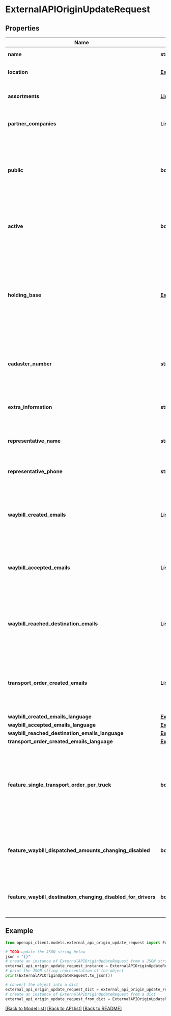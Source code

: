 # ExternalAPIOriginUpdateRequest


## Properties

Name | Type | Description | Notes
------------ | ------------- | ------------- | -------------
**name** | **str** | Name of the origin | [optional] 
**location** | [**ExternalAPIOriginLocationRequest**](ExternalAPIOriginLocationRequest.md) | Physical location of the origin | [optional] 
**assortments** | [**List[ExternalAPIOriginAssortmentRequest]**](ExternalAPIOriginAssortmentRequest.md) | List of assortments available at the origin | [optional] 
**partner_companies** | **List[str]** | List of registry codes of partner companies | [optional] 
**public** | **bool** | Indicates whether the origin is visible to all companies or only to the owner company and authorized partners | [optional] 
**active** | **bool** | Indicates whether the origin is currently active and available for use | [optional] 
**holding_base** | [**ExternalAPIHoldingBaseRequest**](ExternalAPIHoldingBaseRequest.md) | Holding base data is provided as is, in internal WB format. It may change at any time without warning and may have a different schema for old and new origins | [optional] 
**cadaster_number** | **str** | Cadaster number of the origin in free form. Required if holding base is sent | [optional] 
**extra_information** | **str** | Additional information about the origin that doesn&#39;t fit in other fields | [optional] 
**representative_name** | **str** | Name of the person representing this origin | [optional] 
**representative_phone** | **str** | Contact phone number for the origin representative | [optional] 
**waybill_created_emails** | **List[str]** | E-mail addresses where notifications will be sent when a waybill is created | [optional] 
**waybill_accepted_emails** | **List[str]** | E-mail addresses where notifications will be sent when a waybill is accepted | [optional] 
**waybill_reached_destination_emails** | **List[str]** | E-mail addresses where notifications will be sent when a waybill reaches its destination | [optional] 
**transport_order_created_emails** | **List[str]** | E-mail addresses where notifications will be sent when a transport order is created | [optional] 
**waybill_created_emails_language** | [**ExternalAPIOriginUpdateWaybillCreatedEmailsLanguage**](ExternalAPIOriginUpdateWaybillCreatedEmailsLanguage.md) |  | [optional] 
**waybill_accepted_emails_language** | [**ExternalAPIOriginUpdateWaybillCreatedEmailsLanguage**](ExternalAPIOriginUpdateWaybillCreatedEmailsLanguage.md) |  | [optional] 
**waybill_reached_destination_emails_language** | [**ExternalAPIOriginUpdateWaybillCreatedEmailsLanguage**](ExternalAPIOriginUpdateWaybillCreatedEmailsLanguage.md) |  | [optional] 
**transport_order_created_emails_language** | [**ExternalAPIOriginUpdateWaybillCreatedEmailsLanguage**](ExternalAPIOriginUpdateWaybillCreatedEmailsLanguage.md) |  | [optional] 
**feature_single_transport_order_per_truck** | **bool** | Managers are not allowed to create transport orders for a vehicle if there is an active transport order for the vehicle from this origin | [optional] 
**feature_waybill_dispatched_amounts_changing_disabled** | **bool** | Drivers and receivers are not allowed to change dispatched amounts for waybills from this origin | [optional] 
**feature_waybill_destination_changing_disabled_for_drivers** | **bool** | Drivers are not allowed to change the destination of waybills from this origin | [optional] 

## Example

```python
from openapi_client.models.external_api_origin_update_request import ExternalAPIOriginUpdateRequest

# TODO update the JSON string below
json = "{}"
# create an instance of ExternalAPIOriginUpdateRequest from a JSON string
external_api_origin_update_request_instance = ExternalAPIOriginUpdateRequest.from_json(json)
# print the JSON string representation of the object
print(ExternalAPIOriginUpdateRequest.to_json())

# convert the object into a dict
external_api_origin_update_request_dict = external_api_origin_update_request_instance.to_dict()
# create an instance of ExternalAPIOriginUpdateRequest from a dict
external_api_origin_update_request_from_dict = ExternalAPIOriginUpdateRequest.from_dict(external_api_origin_update_request_dict)
```
[[Back to Model list]](../README.md#documentation-for-models) [[Back to API list]](../README.md#documentation-for-api-endpoints) [[Back to README]](../README.md)


